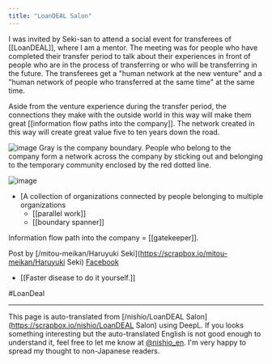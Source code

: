 ```yaml
---
title: "LoanDEAL Salon"
---
```


I was invited by Seki-san to attend a social event for transferees of [[LoanDEAL]], where I am a mentor. The meeting was for people who have completed their transfer period to talk about their experiences in front of people who are in the process of transferring or who will be transferring in the future. The transferees get a "human network at the new venture" and a "human network of people who transferred at the same time" at the same time.

Aside from the venture experience during the transfer period, the connections they make with the outside world in this way will make them great [[information flow paths into the company]]. The network created in this way will create great value five to ten years down the road.

![image](https://gyazo.com/f3229f7f7754d0cebe6f97049c0d3317/thumb/1000)
Gray is the company boundary. People who belong to the company form a network across the company by sticking out and belonging to the temporary community enclosed by the red dotted line.

![image](https://gyazo.com/6c7e30a065155d099f2c53667eff8de0/thumb/1000)
- [A collection of organizations connected by people belonging to multiple organizations
    - [[parallel work]]
    - [[boundary spanner]]

Information flow path into the company = [[gatekeeper]].

Post by [/mitou-meikan/Haruyuki Seki](https://scrapbox.io/mitou-meikan/Haruyuki Seki) [Facebook](https://www.facebook.com/halsk/posts/10156716547229040)

- [[Faster disease to do it yourself.]]

#LoanDeal

---
This page is auto-translated from [/nishio/LoanDEAL Salon](https://scrapbox.io/nishio/LoanDEAL Salon) using DeepL. If you looks something interesting but the auto-translated English is not good enough to understand it, feel free to let me know at [@nishio_en](https://twitter.com/nishio_en). I'm very happy to spread my thought to non-Japanese readers.